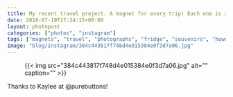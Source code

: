 ```yaml
---
title: My recent travel project. A magnet for every trip! Each one is a photo I took.
date: 2018-07-19T17:24:15+00:00
layout: photopost
categories: ["photos", "instagram"]
tags: ["magnets", "travel", "photographs", "fridge", "souvenirs", "howdotheywork", "colours", "imadethese"]
image: "blog/instagram/384c443817f748d4e015384e0f3d7a06.jpg"
---
```


<figure class="photo photo--square">
  {{< img src="384c443817f748d4e015384e0f3d7a06.jpg" alt="" caption="" >}}

</figure>

Thanks to Kaylee at @purebuttons!
